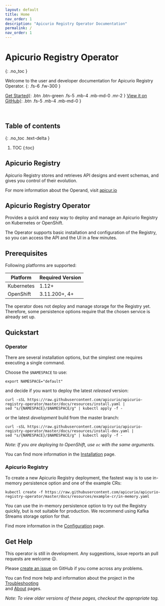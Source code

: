 ```yaml
---
layout: default
title: Home
nav_order: 1
description: "Apicurio Registry Operator Documentation"
permalink: /
nav_order: 1
---
```


# Apicurio Registry Operator
{: .no_toc }


Welcome to the user and developer documentation for Apicurio Registry Operator.
{: .fs-6 .fw-300 }


[Get Started](#quickstart){: .btn .btn-green .fs-5 .mb-4 .mb-md-0 .mr-2 } [View it on GitHub](https://github.com/Apicurio/apicurio-registry-operator){: .btn .fs-5 .mb-4 .mb-md-0 }

<br/>

## Table of contents
{: .no_toc .text-delta }

1. TOC
{:toc}

## Apicurio Registry

Apicurio Registry stores and retrieves API designs and event schemas, 
and gives you control of their evolution.

For more information about the Operand, visit [apicur.io](https://www.apicur.io/registry/) 

## Apicurio Registry Operator

Provides a quick and easy way to deploy and manage an Apicurio Registry on Kubernetes or OpenShift.

The Operator supports basic installation and configuration of the Registry, 
so you can access the API and the UI in a few minutes.

<!-- 

For more information about features, visit [Releases](#releases) 

-->

## Prerequisites

Following platforms are supported:

|Platform|Required Version|
|---|---|
|Kubernetes|1.12+|
|OpenShift|3.11.200+, 4+|

The operator does not deploy and manage storage for the Registry yet. 
Therefore, some persistence options require that the chosen service is already set up.

## Quickstart

### Operator

There are several installation options, but the simplest one requires executing a single command.

Choose the `$NAMESPACE` to use:

```
export NAMESPACE="default"
```

and decide if you want to deploy the latest *released* version:

```
curl -sSL https://raw.githubusercontent.com/apicurio/apicurio-registry-operator/master/docs/resources/install.yaml | 
sed "s/{NAMESPACE}/$NAMESPACE/g" | kubectl apply -f -
```

or the latest *development* build from the master branch:

```
curl -sSL https://raw.githubusercontent.com/apicurio/apicurio-registry-operator/master/docs/resources/install-dev.yaml | 
sed "s/{NAMESPACE}/$NAMESPACE/g" | kubectl apply -f -
```

*Note: If you are deploying to OpenShift, use `oc` with the same arguments.*

You can find more information in the [Installation](docs/Installation) page.

### Apicurio Registry

To create a new Apicurio Registry deployment, the fastest way is to use in-memory persistence option and one of the example CRs:

`kubectl create -f https://raw.githubusercontent.com/apicurio/apicurio-registry-operator/master/docs/resources/example-cr/in-memory.yaml`

You can use the in-memory persistence option to try out the Registry quickly,
but is not suitable for production. 
We recommend using Kafka Streams storage option for that.

Find more information in the [Configuration](docs/Configuration) page.

## Get Help

This operator is still in development. Any suggestions, issue reports an pull requests are welcome &#x1f609;.
 
Please [create an issue](https://github.com/Apicurio/apicurio-registry-operator/issues/new) on GitHub if you come across any problems.

You can find more help and information about the project in the [Troubleshooting](docs/Troubleshooting)  
and [About](docs/About) pages.

*Note: To view older versions of these pages, checkout the appropriate tag.*
